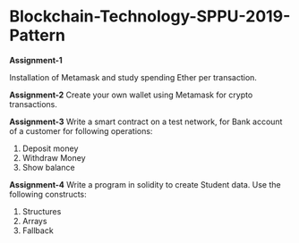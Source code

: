 # Blockchain-Technology-SPPU-2019-Pattern

**Assignment-1**

Installation of Metamask and study spending Ether per transaction.

**Assignment-2**
Create your own wallet using Metamask for crypto transactions.

**Assignment-3**
Write a smart contract on a test network, for Bank account of a customer for following operations:
1. Deposit money
2. Withdraw Money
3. Show balance

**Assignment-4**
Write a program in solidity to create Student data. Use the following constructs:
1. Structures
2. Arrays
3. Fallback
